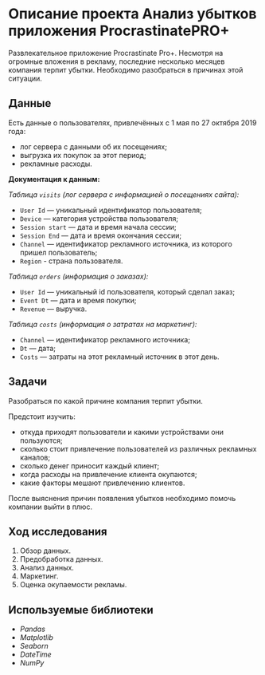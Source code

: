# Описание проекта Анализ убытков приложения ProcrastinatePRO+
Развлекательное приложение Procrastinate Pro+. Несмотря на огромные вложения в рекламу, последние несколько месяцев компания терпит убытки. Необходимо разобраться в причинах этой ситуации.

## Данные

Есть данные о пользователях, привлечённых с 1 мая по 27 октября 2019 года:
* лог сервера с данными об их посещениях;
* выгрузка их покупок за этот период;
* рекламные расходы.

**Документация к данным:**

*Таблица `visits` (лог сервера с информацией о посещениях сайта):*

* `User Id` — уникальный идентификатор пользователя;
* `Device` — категория устройства пользователя;
* `Session start` — дата и время начала сессии;
* `Session End` — дата и время окончания сессии;
* `Channel` — идентификатор рекламного источника, из которого пришел пользователь;
* `Region` - страна пользователя.

*Таблица `orders` (информация о заказах):*

* `User Id` — уникальный id пользователя, который сделал заказ;
* `Event Dt` — дата и время покупки;
* `Revenue` — выручка.

*Таблица `costs` (информация о затратах на маркетинг):*

* `Channel` — идентификатор рекламного источника;
* `Dt` — дата;
* `Costs` — затраты на этот рекламный источник в этот день.

## Задачи
Разобраться по какой причине компания терпит убытки.

Предстоит изучить:
* откуда приходят пользователи и какими устройствами они пользуются;
* сколько стоит привлечение пользователей из различных рекламных каналов;
* сколько денег приносит каждый клиент;
* когда расходы на привлечение клиента окупаются;
* какие факторы мешают привлечению клиентов.

После выяснения причин появления убытков необходимо помочь компании выйти в плюс.

## Ход исследования

 1. Обзор данных.
 2. Предобработка данных.
 3. Анализ данных.
 4. Маркетинг.
 5. Оценка окупаемости рекламы.

## Используемые библиотеки
- *Pandas*
- *Matplotlib*
- *Seaborn*
- *DateTime*
- *NumPy*
